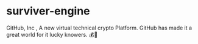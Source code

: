 # surviver-engine
GitHub, Inc , A new virtual technical crypto Platform. GitHub has made it a great world for it lucky knowers. 💰🔑
